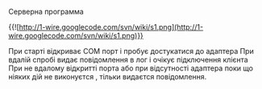 Серверна программа

{{![http://1-wire.googlecode.com/svn/wiki/s1.png](http://1-wire.googlecode.com/svn/wiki/s1.png)}}

При старті відкриває COM порт і пробує достукатися до адаптера
При вдалій спробі видає повідомлення в лог і очікує підключення клієнта
При не вдалому відкритті порта або при відсутності адаптера поки що ніяких дій не виконуєтся , тільки видаєтся повідомлення.
